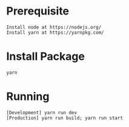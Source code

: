 Prerequisite
===============

    Install node at https://nodejs.org/
    Install yarn at https://yarnpkg.com/

Install Package
================
    yarn

Running
=================
    [Development] yarn run dev
    [Production] yarn run build; yarn run start

